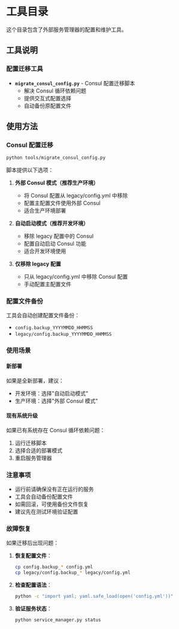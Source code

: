 # 工具目录

这个目录包含了外部服务管理器的配置和维护工具。

## 工具说明

### 配置迁移工具

- **`migrate_consul_config.py`** - Consul 配置迁移脚本
  - 解决 Consul 循环依赖问题
  - 提供交互式配置选择
  - 自动备份原配置文件

## 使用方法

### Consul 配置迁移

```bash
python tools/migrate_consul_config.py
```

脚本提供以下选项：

1. **外部 Consul 模式（推荐生产环境）**
   - 将 Consul 配置从 legacy/config.yml 中移除
   - 配置主配置文件使用外部 Consul
   - 适合生产环境部署

2. **自动启动模式（推荐开发环境）**
   - 移除 legacy 配置中的 Consul
   - 配置自动启动 Consul 功能
   - 适合开发环境使用

3. **仅移除 legacy 配置**
   - 只从 legacy/config.yml 中移除 Consul 配置
   - 手动配置主配置文件

### 配置文件备份

工具会自动创建配置文件备份：
- `config.backup_YYYYMMDD_HHMMSS`
- `legacy/config.backup_YYYYMMDD_HHMMSS`

### 使用场景

#### 新部署
如果是全新部署，建议：
- 开发环境：选择"自动启动模式"
- 生产环境：选择"外部 Consul 模式"

#### 现有系统升级
如果已有系统存在 Consul 循环依赖问题：
1. 运行迁移脚本
2. 选择合适的部署模式
3. 重启服务管理器

### 注意事项

- 运行前请确保没有正在运行的服务
- 工具会自动备份配置文件
- 如需回滚，可使用备份文件恢复
- 建议先在测试环境验证配置

### 故障恢复

如果迁移后出现问题：

1. **恢复配置文件**：
   ```bash
   cp config.backup_* config.yml
   cp legacy/config.backup_* legacy/config.yml
   ```

2. **检查配置语法**：
   ```bash
   python -c "import yaml; yaml.safe_load(open('config.yml'))"
   ```

3. **验证服务状态**：
   ```bash
   python service_manager.py status
   ```
